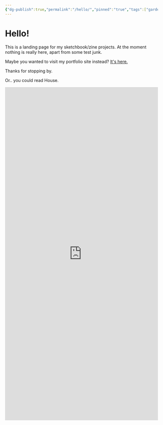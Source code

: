 ```yaml
---
{"dg-publish":true,"permalink":"/hello/","pinned":"true","tags":["gardenEntry"]}
---
```


# Hello!

This is a landing page for my sketchbook/zine projects. At the moment nothing is really here, apart from some test junk. 

Maybe you wanted to visit my portfolio site instead? [It's here.](https://www.shinestrength.xyz/)

Thanks for stopping by. 


Or.. you could read House.

<center><iframe src="https://archive.org/embed/027_20240628" width=100% height=1100px frameborder="0" webkitallowfullscreen="true" mozallowfullscreen="true" allowfullscreen></iframe></center>
